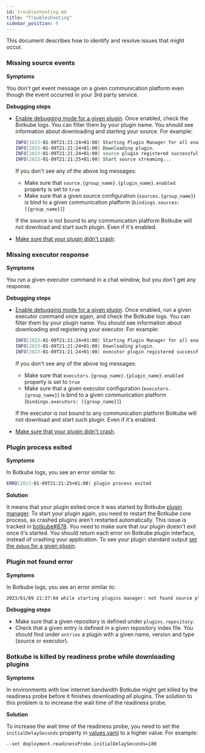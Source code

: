 ```yaml
---
id: troubleshooting.md
title: "Troubleshooting"
sidebar_position: 9
---
```


This document describes how to identify and resolve issues that might occur.

### Missing source events

**Symptoms**

You don't get event message on a given communication platform even though the event occurred in your 3rd party service.

**Debugging steps**

- [Enable debugging mode for a given plugin](debug.md).
  Once enabled, check the Botkube logs. You can filter them by your plugin name. You should see information about downloading and starting your source. For example:

  ```bash
  INFO[2023-01-09T21:21:24+01:00] Starting Plugin Manager for all enabled plugins  component="Plugin Manager" enabledSources=botkube/cm-watcher
  INFO[2023-01-09T21:21:24+01:00] Downloading plugin.                           binPath=/tmp/plugins/botkube/source_v0.13.0_cm-watcher component="Plugin Manager" url="http://host.k3d.internal:3000/static/source_cm-watcher_darwin_amd64"
  INFO[2023-01-09T21:21:24+01:00] source plugin registered successfully.        binPath=/tmp/plugins/botkube/source_v0.13.0_cm-watcher component="Plugin Manager" plugin=botkube/cm-watcher version=v0.13.0
  INFO[2023-01-09T21:21:25+01:00] Start source streaming...                     pluginName=botkube/cm-watcher sources="[plugin-based]"
  ```

  If you don't see any of the above log messages:

  - Make sure that `source.{group_name}.{plugin_name}.enabled` property is set to `true`
  - Make sure that a given source configuration (`sources.{group_name}`) is bind to a given communication platform (`bindings.sources: [{group_name}]`)

  If the source is not bound to any communication platform Botkube will not download and start such plugin. Even if it's enabled.

- [Make sure that your plugin didn't crash](#plugin-process-exited).

### Missing executor response

**Symptoms**

You run a given executor command in a chat window, but you don't get any response.

**Debugging steps**

- [Enable debugging mode for a given plugin](debug.md).
  Once enabled, run a given executor command once again, and check the Botkube logs. You can filter them by your plugin name. You should see information about downloading and registering your executor. For example:

  ```bash
  INFO[2023-01-09T21:21:24+01:00] Starting Plugin Manager for all enabled plugins  component="Plugin Manager" enabledExecutors=botkube/echo
  INFO[2023-01-09T21:21:24+01:00] Downloading plugin.                           binPath=/tmp/plugins/botkube/executor_v0.13.0_echo component="Plugin Manager" url="http://host.k3d.internal:3000/static/executor_echo_darwin_amd64"
  INFO[2023-01-09T21:21:24+01:00] executor plugin registered successfully.      binPath=/tmp/plugins/botkube/executor_v0.13.0_echo component="Plugin Manager" plugin=botkube/echo version=v0.13.0
  ```

  If you don't see any of the above log messages:

  - Make sure that `executors.{group_name}.{plugin_name}.enabled` property is set to `true`
  - Make sure that a given executor configuration (`executors.{group_name}`) is bind to a given communication platform (`bindings.executors: [{group_name}]`)

  If the executor is not bound to any communication platform Botkube will not download and start such plugin. Even if it's enabled.

- [Make sure that your plugin didn't crash](#plugin-process-exited).

### Plugin process exited

**Symptoms**

In Botkube logs, you see an error similar to:

```bash
ERRO[2023-01-09T21:21:25+01:00] plugin process exited                         error="exit status 1" path=/tmp/plugins/botkube/executor_v0.13.0_echo pid=71127 plugin=botkube/echo
```

**Solution**

It means that your plugin exited once it was started by Botkube [plugin manager](../architecture/index.md#plugin-manager). To start your plugin again, you need to restart the Botkube core process, as crashed plugins aren't restarted automatically. This issue is tracked in [botkube#878](https://github.com/kubeshop/botkube/issues/878). You need to make sure that our plugin doesn't exit once it's started. You should return each error on Botkube plugin interface, instead of crashing your application. To see your plugin standard output [set the `debug` for a given plugin](debug.md).

### Plugin not found error

**Symptoms**

In Botkube logs, you see an error similar to:

```bash
2023/01/09 21:37:04 while starting plugins manager: not found source plugin called "cm-test" in "botkube" repository
```

**Debugging steps**

- Make sure that a given repository is defined under `plugins.repository`.
- Check that a given entry is defined in a given repository index file. You should find under `entries` a plugin with a given name, version and type (source or executor).

### Botkube is killed by readiness probe while downloading plugins

**Symptoms**

In environments with low internet bandwidth Botkube might get killed by the readiness probe before it finishes downloading all plugins.
The solution to this problem is to increase the wait time of the readiness probe.

**Solution**

To increase the wait time of the readiness probe, you need to set the `initialDelaySeconds` property in
[values.yaml](https://github.com/kubeshop/botkube/blob/9e450fb63666b03118ee51fcf9b7eb6c3b74cbcf/helm/botkube/values.yaml#L794-L821)
to a higher value. For example:

```
--set deployment.readinessProbe.initialDelaySeconds=180
```

